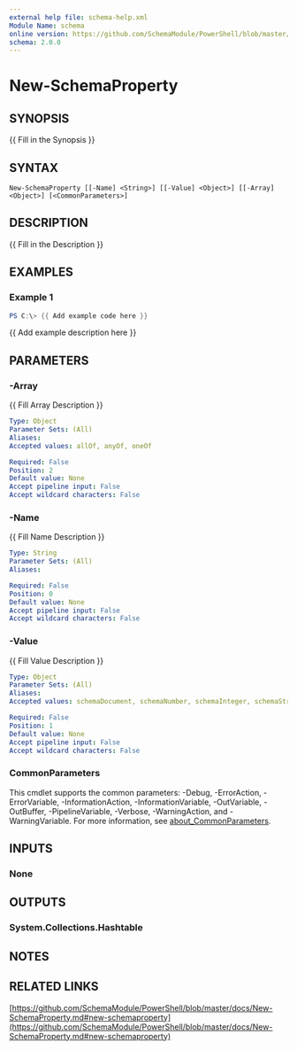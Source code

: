 ```yaml
---
external help file: schema-help.xml
Module Name: schema
online version: https://github.com/SchemaModule/PowerShell/blob/master/docs/New-SchemaProperty.md#new-schemaproperty
schema: 2.0.0
---
```


# New-SchemaProperty

## SYNOPSIS
{{ Fill in the Synopsis }}

## SYNTAX

```
New-SchemaProperty [[-Name] <String>] [[-Value] <Object>] [[-Array] <Object>] [<CommonParameters>]
```

## DESCRIPTION
{{ Fill in the Description }}

## EXAMPLES

### Example 1
```powershell
PS C:\> {{ Add example code here }}
```

{{ Add example description here }}

## PARAMETERS

### -Array
{{ Fill Array Description }}

```yaml
Type: Object
Parameter Sets: (All)
Aliases:
Accepted values: allOf, anyOf, oneOf

Required: False
Position: 2
Default value: None
Accept pipeline input: False
Accept wildcard characters: False
```

### -Name
{{ Fill Name Description }}

```yaml
Type: String
Parameter Sets: (All)
Aliases:

Required: False
Position: 0
Default value: None
Accept pipeline input: False
Accept wildcard characters: False
```

### -Value
{{ Fill Value Description }}

```yaml
Type: Object
Parameter Sets: (All)
Aliases:
Accepted values: schemaDocument, schemaNumber, schemaInteger, schemaString, schemaObject, schemaArray, schemaBoolean

Required: False
Position: 1
Default value: None
Accept pipeline input: False
Accept wildcard characters: False
```

### CommonParameters
This cmdlet supports the common parameters: -Debug, -ErrorAction, -ErrorVariable, -InformationAction, -InformationVariable, -OutVariable, -OutBuffer, -PipelineVariable, -Verbose, -WarningAction, and -WarningVariable. For more information, see [about_CommonParameters](http://go.microsoft.com/fwlink/?LinkID=113216).

## INPUTS

### None

## OUTPUTS

### System.Collections.Hashtable

## NOTES

## RELATED LINKS

[https://github.com/SchemaModule/PowerShell/blob/master/docs/New-SchemaProperty.md#new-schemaproperty](https://github.com/SchemaModule/PowerShell/blob/master/docs/New-SchemaProperty.md#new-schemaproperty)


